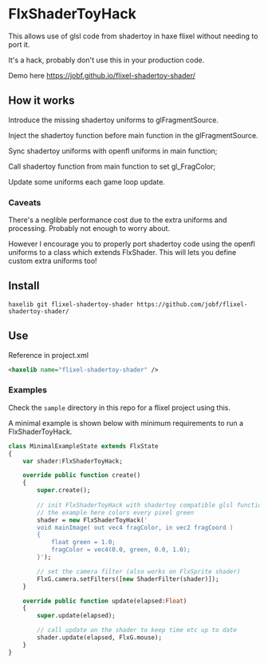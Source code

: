 # FlxShaderToyHack

This allows use of glsl code from shadertoy in haxe flixel without needing to port it.

It's a hack, probably don't use this in your production code.

Demo here https://jobf.github.io/flixel-shadertoy-shader/

## How it works 

Introduce the missing shadertoy uniforms to glFragmentSource.

Inject the shadertoy function before main function in the glFragmentSource.

Sync shadertoy uniforms with openfl uniforms in main function;

Call shadertoy function from main function to set gl_FragColor;

Update some uniforms each game loop update.

### Caveats

There's a neglible performance cost due to the extra uniforms and processing. Probably not enough to worry about.

However I encourage you to properly port shadertoy code using the openfl uniforms to a class which extends FlxShader. This will lets you define custom extra uniforms too!

## Install

```shell
haxelib git flixel-shadertoy-shader https://github.com/jobf/flixel-shadertoy-shader/
```
## Use

Reference in project.xml

```xml
<haxelib name="flixel-shadertoy-shader" />
```

### Examples

Check the `sample` directory in this repo for a flixel project using this.

A minimal example is shown below with minimum requirements to run a FlxShaderToyHack.

```hx
class MinimalExampleState extends FlxState
{
	var shader:FlxShaderToyHack;

	override public function create()
	{
		super.create();
		
		// init FlxShaderToyHack with shadertoy compatible glsl function
		// the example here colors every pixel green
		shader = new FlxShaderToyHack('
		void mainImage( out vec4 fragColor, in vec2 fragCoord )
		{
			float green = 1.0;
			fragColor = vec4(0.0, green, 0.0, 1.0);
		}');

		// set the camera filter (also works on FlxSprite shader)
		FlxG.camera.setFilters([new ShaderFilter(shader)]);
	}

	override public function update(elapsed:Float)
	{
		super.update(elapsed);

		// call update on the shader to keep time etc up to date
		shader.update(elapsed, FlxG.mouse);
	}
}
```